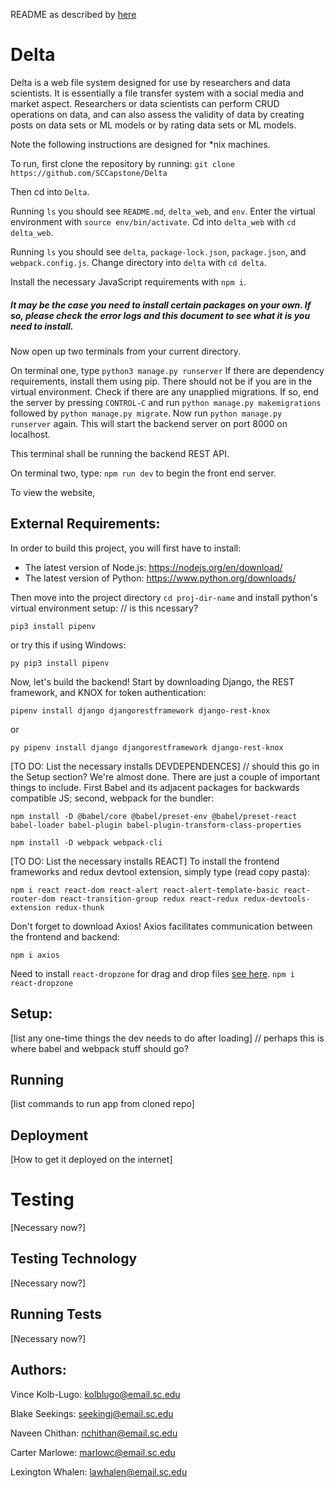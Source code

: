 README as described by [here](https://capstone.cse.sc.edu/milestone/source-control/#september)

# Delta
Delta is a web file system designed for use by researchers and data scientists. It is essentially a file transfer system with a social media and market aspect. Researchers or data scientists can perform CRUD operations on data, and can also assess the validity of data by creating posts on data sets or ML models or by rating data sets or ML models. 

Note the following instructions are designed for *nix machines.

To run, first clone the repository by running:
`git clone https://github.com/SCCapstone/Delta`

Then cd into `Delta`. 

Running `ls` you should see `README.md`, `delta_web`, and `env`. Enter the virtual environment with `source env/bin/activate`. Cd into `delta_web` with `cd delta_web`.

Running `ls` you should see `delta`, `package-lock.json`, `package.json`, and `webpack.config.js`. Change directory into `delta` with `cd delta`.

Install the necessary JavaScript requirements with `npm i`. 
##### It may be the case you need to install certain packages on your own. If so, please check the error logs and this document to see what it is you need to install.

Now open up two terminals from your current directory.

On terminal one, type
`python3 manage.py runserver`
If there are dependency requirements, install them using pip. There should not be if you are in the virtual environment. Check if there are any unapplied migrations. If so, end the server by pressing `CONTROL-C` and run `python manage.py makemigrations` followed by `python manage.py migrate`. Now run `python manage.py runserver` again. This will start the backend server on port 8000 on localhost.

This terminal shall be running the backend REST API.

On terminal two, type:
`npm run dev` to begin the front end server.

To view the website, 

## External Requirements:
In order to build this project, you will first have to install:

- The latest version of Node.js: https://nodejs.org/en/download/
- The latest version of Python: https://www.python.org/downloads/

Then move into the project directory `cd proj-dir-name` and install python's virtual environment setup: // is this ncessary?

`pip3 install pipenv` 

or try this if using Windows:

`py pip3 install pipenv` 

Now, let's build the backend! Start by downloading Django, the REST framework, and KNOX for token authentication:

`pipenv install django djangorestframework django-rest-knox`

or

`py pipenv install django djangorestframework django-rest-knox`

[TO DO: List the necessary installs DEVDEPENDENCES] // should this go in the Setup section?
We're almost done. There are just a couple of important things to include. First Babel and its adjacent packages for backwards compatible JS; second, webpack for the bundler:

`npm install -D @babel/core @babel/preset-env @babel/preset-react babel-loader babel-plugin babel-plugin-transform-class-properties`

`npm install -D webpack webpack-cli`

[TO DO: List the necessary installs REACT]
To install the frontend frameworks and redux devtool extension, simply type (read copy pasta):

`npm i react react-dom react-alert react-alert-template-basic react-router-dom react-transition-group redux react-redux redux-devtools-extension redux-thunk`

Don't forget to download Axios! Axios facilitates communication between the frontend and backend:

`npm i axios` 

Need to install `react-dropzone` for drag and drop files [see here](https://www.npmjs.com/package/react-dropzone).
`npm i react-dropzone`

## Setup:
[list any one-time things the dev needs to do after loading]
// perhaps this is where babel and webpack stuff should go?

## Running
[list commands to run app from cloned repo]

## Deployment
[How to get it deployed on the internet]

# Testing
[Necessary now?]

## Testing Technology
[Necessary now?]

## Running Tests
[Necessary now?]

## Authors:
Vince Kolb-Lugo: kolblugo@email.sc.edu

Blake Seekings: seekingj@email.sc.edu

Naveen Chithan: nchithan@email.sc.edu

Carter Marlowe: marlowc@email.sc.edu

Lexington Whalen: lawhalen@email.sc.edu

